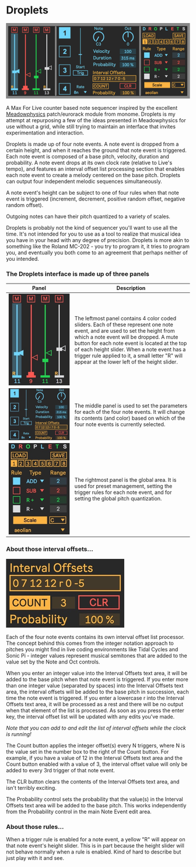 # Droplets

![Droplets Image](img/Droplets.jpg)

A Max For Live counter based note sequencer inspired by the excellent [Meadowphysics](https://monome.org/docs/meadowphysics/) patch/eurorack module from monome. Droplets is my attempt at repurposing a few of the ideas presented in Meadowphysics for use without a grid, while still trying to maintain an interface that invites experimentation and interaction.

Droplets is made up of four note events. A note event is dropped from a certain height, and when it reaches the ground that note event is triggered. Each note event is composed of a base pitch, velocity, duration and probability. A note event drops at its own clock rate (relative to Live's tempo), and features an interval offset list processing section that enables each note event to create a melody centered on the base pitch. Droplets can output four independent melodic sequences simultaneously. 

A note event's height can be subject to one of four rules when that note event is triggered (increment, decrement, positive random offset, negative random offset).

Outgoing notes can have their pitch quantized to a variety of scales.

Droplets is probably not the kind of sequencer you'll want to use all the time. It's not intended for you to use as a tool to realize that musical idea you have in your head with any degree of precision. Droplets is more akin to something like the Roland MC-202 - you try to program it, it tries to program you, and eventually you both come to an agreement that perhaps neither of you intended.

### The Droplets interface is made up of three panels

&nbsp;&nbsp;&nbsp;&nbsp;&nbsp;&nbsp;&nbsp;&nbsp;&nbsp;&nbsp;&nbsp;&nbsp;&nbsp;&nbsp;Panel&nbsp;&nbsp;&nbsp;&nbsp;&nbsp;&nbsp;&nbsp;&nbsp;&nbsp;&nbsp;&nbsp;&nbsp;&nbsp;&nbsp;|Description
-----|-----------
![Droplets Image](img/left.jpg) | The leftmost panel contains 4 color coded sliders. Each of these represent one note event, and are used to set the height from which a note event will be dropped. A mute button for each note event is located at the top of each height slider. When a note event has a trigger rule applied to it, a small letter "R" will appear at the lower left of the height slider.
![Droplets Image](img/middle.jpg) | The middle panel is used to set the parameters for each of the four note events. It will change its contents (and color) based on which of the four note events is currently selected.
![Droplets Image](img/right.jpg) | The rightmost panel is the global area. It is used for preset management, setting the trigger rules for each note event, and for setting the global pitch quantization.

### About those interval offsets...

![Droplets Image](img/intervals.jpg)

Each of the four note events contains its own interval offset list processor. The concept behind this comes from the integer notation approach to pitches you might find in live coding environments like Tidal Cycles and Sonic Pi - integer values represent musical semitones that are added to the value set by the Note and Oct controls. 

When you enter an integer value into the Interval Offsets text area, it will be added to the base pitch when that note event is triggered. If you enter more than one integer value (separated by spaces) into the Interval Offsets text area, the interval offsets will be added to the base pitch in succession, each time the note event is triggered. If you enter a lowercase r into the Interval Offsets text area, it will be processed as a rest and there will be no output when that element of the list is processed. As soon as you press the enter key, the interval offset list will be updated with any edits you've made.

*Note that you can add to and edit the list of interval offsets while the clock is running!* 

The Count button applies the integer offset(s) every N triggers, where N is the value set in the number box to the right of the Count button. For example, if you have a value of 12 in the Interval Offsets text area and the Count button enabled with a value of 3, the interval offset value will only be added to every 3rd trigger of that note event.

The CLR button clears the contents of the Interval Offsets text area, and isn't terribly exciting.

The Probability control sets the probability that the value(s) in the Interval Offsets text area will be added to the base pitch. This works independently from the Probability control in the main Note Event edit area.

### About those rules...

When a trigger rule is enabled for a note event, a yellow "R" will appear on that note event's height slider. This is in part because the height slider will not behave normally when a rule is enabled. Kind of hard to describe but just play with it and see. 
